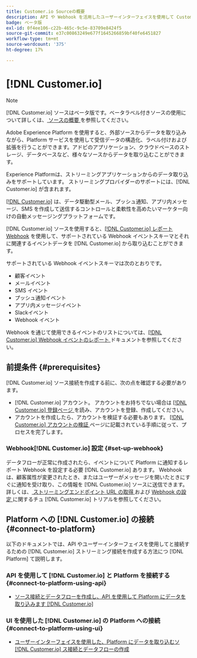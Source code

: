 ```yaml
---
title: Customer.io Sourceの概要
description: API や Webhook を活用したユーザーインターフェイスを使用して Customer.io をAdobe Experience Platformに接続する方法について説明します
badge: ベータ版
exl-id: 0f4ee106-c22b-465c-9c5e-83709e8424f5
source-git-commit: e37c00863249e677f1645266859bf40fe6451827
workflow-type: tm+mt
source-wordcount: '375'
ht-degree: 17%

---
```


# [!DNL Customer.io]

>[!NOTE]
>
>[!DNL Customer.io] ソースはベータ版です。ベータラベル付きソースの使用について詳しくは、[ ソースの概要 ](../../home.md#terms-and-conditions) を参照してください。

Adobe Experience Platform を使用すると、外部ソースからデータを取り込みながら、Platform サービスを使用して受信データの構造化、ラベル付けおよび拡張を行うことができます。アドビのアプリケーション、クラウドベースのストレージ、データベースなど、様々なソースからデータを取り込むことができます。

Experience Platformは、ストリーミングアプリケーションからのデータ取り込みをサポートしています。 ストリーミングプロバイダーのサポートには、[!DNL Customer.io] が含まれます。

[[!DNL Customer.io]](https://customer.io/) は、データ駆動型メール、プッシュ通知、アプリ内メッセージ、SMS を作成して送信するコントロールと柔軟性を高めたいマーケター向けの自動メッセージングプラットフォームです。

[!DNL Customer.io] ソースを使用すると、[[!DNL Customer.io]  レポート Webhook](https://customer.io/docs/api/webhooks/) を使用して、サポートされている Webhook イベントスキーマとそれに関連するイベントデータを [!DNL Customer.io] から取り込むことができます。

サポートされている Webhook イベントスキーマは次のとおりです。

* 顧客イベント
* メールイベント
* SMS イベント
* プッシュ通知イベント
* アプリ内メッセージイベント
* Slackイベント
* Webhook イベント

Webhook を通じて使用できるイベントのリストについては、[[!DNL Customer.io] Webhook イベントのレポート ](https://customer.io/docs/webhooks/#events) ドキュメントを参照してください。

## 前提条件 {#prerequisites}

[!DNL Customer.io] ソース接続を作成する前に、次の点を確認する必要があります。

* [!DNL Customer.io] アカウント。 アカウントをお持ちでない場合は [[!DNL Customer.io]  登録ページ ](https://fly.customer.io/signup) を読み、アカウントを登録、作成してください。
* アカウントを作成したら、アカウントを検証する必要もあります。 [[!DNL Customer.io]  アカウントの検証 ](https://customer.io/docs/account-verification/) ページに記載されている手順に従って、プロセスを完了します。

### Webhook[!DNL Customer.io] 設定 {#set-up-webhook}

データフローが正常に作成されたら、イベントについて Platform に通知するレポート Webhook を設定する必要 [!DNL Customer.io] あります。 Webhook は、顧客属性が変更されたとき、またはユーザーがメッセージを開いたときにすぐに通知を受け取り、この情報を [!DNL Customer.io] ソースに送信できます。 詳しくは、[ ストリーミングエンドポイント URL の取得 ](../../tutorials/ui/create/marketing-automation/customerio-webhook.md#get-streaming-endpoint) および [Webhook の設定 ](../../tutorials/ui/create/marketing-automation/customerio-webhook.md#set-up-webhook) に関するチュ  [!DNL Customer.io]  トリアルを参照してください。

## Platform への [!DNL Customer.io] の接続 {#connect-to-platform}

以下のドキュメントでは、API やユーザーインターフェイスを使用してと接続するための [!DNL Customer.io] ストリーミング接続を作成する方法につ [!DNL Platform] て説明します。

### API を使用して [!DNL Customer.io] と Platform を接続する {#connect-to-platform-using-api}

* [ソース接続とデータフローを作成し、API を使用して Platform にデータを取り込みます  [!DNL Customer.io] ](../../tutorials/api/create/marketing-automation/customerio-webhook.md)

### UI を使用した [!DNL Customer.io] の Platform への接続 {#connect-to-platform-using-ui}

* [ユーザーインターフェイスを使用した、Platform にデータを取り込むソ  [!DNL Customer.io]  ス接続とデータフローの作成](../../tutorials/ui/create/marketing-automation/customerio-webhook.md)
